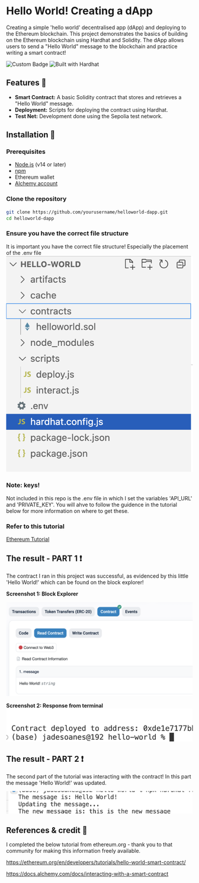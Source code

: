 # Hello World! Creating a dApp
Creating a simple 'hello world' decentralised app (dApp) and deploying to the Ethereum blockchain. This project demonstrates the basics of building on the Ethereum blockchain using Hardhat and Solidity. The dApp allows users to send a "Hello World" message to the blockchain and practice writing a smart contract!

![Custom Badge](https://img.shields.io/badge/First_dApp-blue)
![Built with Hardhat](https://img.shields.io/badge/Built_with_Hardhat-yellow)

## Features 📝
- **Smart Contract:** A basic Solidity contract that stores and retrieves a "Hello World" message.
- **Deployment:** Scripts for deploying the contract using Hardhat.
- **Test Net:** Development done using the Sepolia test network.

## Installation 🧰

### Prerequisites
- [Node.js](https://nodejs.org/) (v14 or later)
- [npm](https://www.npmjs.com/) 
- Ethereum wallet
- [Alchemy account](https://www.alchemy.com/)



### Clone the repository
```bash
git clone https://github.com/yourusername/helloworld-dapp.git
cd helloworld-dapp
```

### Ensure you have the correct file structure
It is important you have the correct file structure! Especially the placement of the .env file
![Example File Structure](images/result4.png)


### Note: keys!
Not included in this repo is the .env file in which I set the variables 'API_URL' and 'PRIVATE_KEY'. You will ahve to follow the guidence in the tutorial below for more information on where to get these.


### Refer to this tutorial
[Ethereum Tutorial](https://ethereum.org/en/developers/tutorials/hello-world-smart-contract/)


## The result - PART 1 ❗
The contract I ran in this project was successful, as evidenced by this little 'Hello World!' which can be found on the block explorer!

**Screenshot 1: Block Explorer**

!['Hello World!' shown as the contract on the block scanner](images/result1.png)



**Screenshot 2: Response from terminal**
![Confirmation of deployment from the terminal](images/result2.png)


## The result - PART 2 ❗
The second part of the tutorial was interacting with the contract! In this part the message 'Hello World!' was updated.

![The updated message](images/result3.png)


## References & credit 🌟
I completed the below tutorial from ethereum.org - thank you to that community for making this information freely available.

https://ethereum.org/en/developers/tutorials/hello-world-smart-contract/


https://docs.alchemy.com/docs/interacting-with-a-smart-contract



